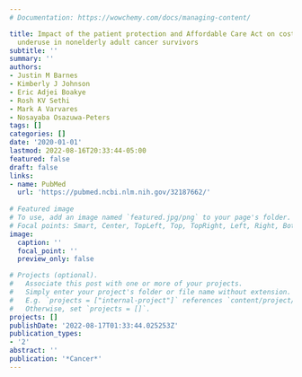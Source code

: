 ```yaml
---
# Documentation: https://wowchemy.com/docs/managing-content/

title: Impact of the patient protection and Affordable Care Act on cost-related medication
  underuse in nonelderly adult cancer survivors
subtitle: ''
summary: ''
authors:
- Justin M Barnes
- Kimberly J Johnson
- Eric Adjei Boakye
- Rosh KV Sethi
- Mark A Varvares
- Nosayaba Osazuwa-Peters
tags: []
categories: []
date: '2020-01-01'
lastmod: 2022-08-16T20:33:44-05:00
featured: false
draft: false
links:
- name: PubMed
  url: 'https://pubmed.ncbi.nlm.nih.gov/32187662/'
  
# Featured image
# To use, add an image named `featured.jpg/png` to your page's folder.
# Focal points: Smart, Center, TopLeft, Top, TopRight, Left, Right, BottomLeft, Bottom, BottomRight.
image:
  caption: ''
  focal_point: ''
  preview_only: false

# Projects (optional).
#   Associate this post with one or more of your projects.
#   Simply enter your project's folder or file name without extension.
#   E.g. `projects = ["internal-project"]` references `content/project/deep-learning/index.md`.
#   Otherwise, set `projects = []`.
projects: []
publishDate: '2022-08-17T01:33:44.025253Z'
publication_types:
- '2'
abstract: ''
publication: '*Cancer*'
---
```

